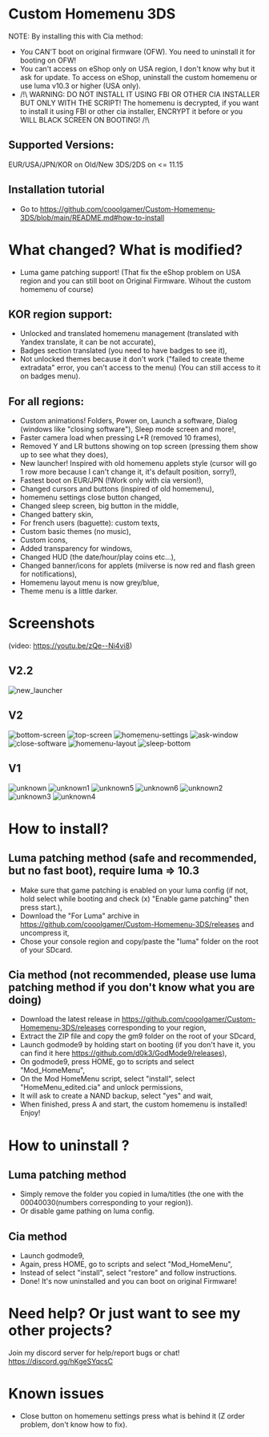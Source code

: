 # Custom Homemenu 3DS
NOTE: By installing this with Cia method:
* You CAN'T boot on original firmware (OFW). You need to uninstall it for booting on OFW!
* You can't access on eShop only on USA region, I don't know why but it ask for update. To access on eShop, uninstall the custom homemenu or use luma v10.3 or higher (USA only).
* /!\ WARNING: DO NOT INSTALL IT USING FBI OR OTHER CIA INSTALLER BUT ONLY WITH THE SCRIPT! The homemenu is decrypted, if you want to install it using FBI or other cia installer, ENCRYPT it before or you WILL BLACK SCREEN ON BOOTING! /!\
## Supported Versions:
EUR/USA/JPN/KOR on Old/New 3DS/2DS on <= 11.15
## Installation tutorial
* Go to https://github.com/cooolgamer/Custom-Homemenu-3DS/blob/main/README.md#how-to-install
# What changed? What is modified?
* Luma game patching support! (That fix the eShop problem on USA region and you can still boot on Original Firmware. Wihout the custom homemenu of course)
## KOR region support:
* Unlocked and translated homemenu management (translated with Yandex translate, it can be not accurate),
* Badges section translated (you need to have badges to see it),
* Not unlocked themes because it don't work ("failed to create theme extradata" error, you can't access to the menu) (You can still access to it on badges menu).
## For all regions:
* Custom animations! Folders, Power on, Launch a software, Dialog (windows like "closing software"), Sleep mode screen and more!,
* Faster camera load when pressing L+R (removed 10 frames),
* Removed Y and LR buttons showing on top screen (pressing them show up to see what they does),
* New launcher! Inspired with old homemenu applets style (cursor will go 1 row more because I can't change it, it's default position, sorry!),
* Fastest boot on EUR/JPN (!Work only with cia version!),
* Changed cursors and buttons (inspired of old homemenu),
* homemenu settings close button changed,
* Changed sleep screen, big button in the middle,
* Changed battery skin,
* For french users (baguette): custom texts,
* Custom basic themes (no music),
* Custom icons,
* Added transparency for windows,
* Changed HUD (the date/hour/play coins etc...),
* Changed banner/icons for applets (miiverse is now red and flash green for notifications),
* Homemenu layout menu is now grey/blue,
* Theme menu is a little darker.
# Screenshots
(video: https://youtu.be/zQe--Ni4vi8)
## V2.2
![new_launcher](/new_launcher.png?raw=true "New launcher!")
## V2
![bottom-screen](/bottom-screen.png?raw=true "Launcher")
![top-screen](/top-screen.png?raw=true "Top screen")
![homemenu-settings](/homemenu-settings.png?raw=true "Homemenu Settings")
![ask-window](/ask-window.png?raw=true "Ask Window")
![close-software](/close-software.png?raw=true "Close software Window")
![homemenu-layout](/homemenu-layout.png?raw=true "homemenu layout")
![sleep-bottom](/sleep-bottom.png?raw=true "Sleep Bottom Screen")
## V1
![unknown](/unknown.png?raw=true "Red miiverse and custom HUD")
![unknown1](/unknown1.png?raw=true "transparency window")
![unknown5](/unknown5.png?raw=true "transparency window with one button")
![unknown6](/unknown6.png?raw=true "transparency window with two button")
![unknown2](/unknown2.png?raw=true "transparency menu")
![unknown3](/unknown3.png?raw=true "custom icons")
![unknown4](/unknown4.png?raw=true "custom homemenu layout")
# How to install?
## Luma patching method (safe and recommended, but no fast boot), require luma => 10.3
* Make sure that game patching is enabled on your luma config (if not, hold select while booting and check (x) "Enable game patching" then press start.),
* Download the "For Luma" archive in https://github.com/cooolgamer/Custom-Homemenu-3DS/releases and uncompress it,
* Chose your console region and copy/paste the "luma" folder on the root of your SDcard.
## Cia method (not recommended, please use luma patching method if you don't know what you are doing)
* Download the latest release in https://github.com/cooolgamer/Custom-Homemenu-3DS/releases corresponding to your region,
* Extract the ZIP file and copy the gm9 folder on the root of your SDcard,
* Launch godmode9 by holding start on booting (if you don't have it, you can find it here https://github.com/d0k3/GodMode9/releases),
* On godmode9, press HOME, go to scripts and select "Mod_HomeMenu",
* On the Mod HomeMenu script, select "install", select "HomeMenu_edited.cia" and unlock permissions,
* It will ask to create a NAND backup, select "yes" and wait,
* When finished, press A and start, the custom homemenu is installed!
Enjoy!
# How to uninstall ?
## Luma patching method
* Simply remove the folder you copied in luma/titles (the one with the 00040030(numbers corresponding to your region)).
* Or disable game pathing on luma config.
## Cia method
* Launch godmode9,
* Again, press HOME, go to scripts and select "Mod_HomeMenu",
* Instead of select "install", select "restore" and follow instructions.
* Done! It's now uninstalled and you can boot on original Firmware!
# Need help? Or just want to see my other projects?
Join my discord server for help/report bugs or chat! https://discord.gg/hKgeSYqcsC
# Known issues
* Close button on homemenu settings press what is behind it (Z order problem, don't know how to fix).
